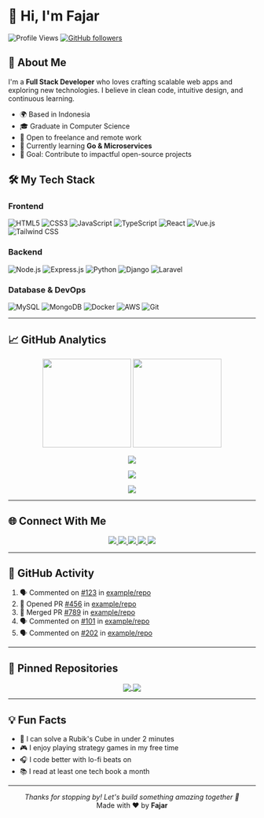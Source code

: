 # 👋 Hi, I'm Fajar

![Profile Views](https://komarev.com/ghpvc/?username=fajardev&style=for-the-badge)
[![GitHub followers](https://img.shields.io/github/followers/fajardev?label=Follow&style=social)](https://github.com/fajardev)

## 🌟 About Me

I'm a **Full Stack Developer** who loves crafting scalable web apps and exploring new technologies. I believe in clean code, intuitive design, and continuous learning.

- 🌍 Based in Indonesia
- 🎓 Graduate in Computer Science
- 💼 Open to freelance and remote work
- 🧠 Currently learning **Go & Microservices**
- 🎯 Goal: Contribute to impactful open-source projects

## 🛠️ My Tech Stack

### Frontend
![HTML5](https://img.shields.io/badge/-HTML5-E34F26?style=for-the-badge&logo=html5&logoColor=white)
![CSS3](https://img.shields.io/badge/-CSS3-1572B6?style=for-the-badge&logo=css3)
![JavaScript](https://img.shields.io/badge/-JavaScript-F7DF1E?style=for-the-badge&logo=javascript&logoColor=black)
![TypeScript](https://img.shields.io/badge/-TypeScript-007ACC?style=for-the-badge&logo=typescript&logoColor=white)
![React](https://img.shields.io/badge/-React-61DAFB?style=for-the-badge&logo=react&logoColor=black)
![Vue.js](https://img.shields.io/badge/-Vue.js-4FC08D?style=for-the-badge&logo=vue.js&logoColor=white)
![Tailwind CSS](https://img.shields.io/badge/-Tailwind%20CSS-38B2AC?style=for-the-badge&logo=tailwind-css&logoColor=white)

### Backend
![Node.js](https://img.shields.io/badge/-Node.js-339933?style=for-the-badge&logo=Node.js&logoColor=white)
![Express.js](https://img.shields.io/badge/-Express.js-000000?style=for-the-badge&logo=express&logoColor=white)
![Python](https://img.shields.io/badge/-Python-3776AB?style=for-the-badge&logo=python&logoColor=white)
![Django](https://img.shields.io/badge/-Django-092E20?style=for-the-badge&logo=django&logoColor=white)
![Laravel](https://img.shields.io/badge/-Laravel-FF2D20?style=for-the-badge&logo=laravel&logoColor=white)

### Database & DevOps
![MySQL](https://img.shields.io/badge/-MySQL-4479A1?style=for-the-badge&logo=mysql&logoColor=white)
![MongoDB](https://img.shields.io/badge/-MongoDB-47A248?style=for-the-badge&logo=mongodb&logoColor=white)
![Docker](https://img.shields.io/badge/-Docker-2496ED?style=for-the-badge&logo=docker&logoColor=white)
![AWS](https://img.shields.io/badge/-AWS-FF9900?style=for-the-badge&logo=amazon-aws&logoColor=white)
![Git](https://img.shields.io/badge/-Git-F05032?style=for-the-badge&logo=git&logoColor=white)

---

## 📈 GitHub Analytics

<p align="center">
  <img height="180em" src="https://github-readme-stats.vercel.app/api?username=fajardev&show_icons=true&theme=radical&include_all_commits=true&count_private=true" />
  <img height="180em" src="https://github-readme-stats.vercel.app/api/top-langs/?username=fajardev&layout=compact&langs_count=8&theme=radical" />
</p>

<p align="center">
  <img src="https://github-readme-streak-stats.herokuapp.com/?user=fajardev&theme=radical" />
</p>

<p align="center">
  <img src="https://github-profile-trophy.vercel.app/?username=fajardev&theme=radical&margin-w=15&no-bg=true&no-frame=true" />
</p>

<p align="center">
  <img src="https://activity-graph.herokuapp.com/graph?username=fajardev&theme=radical&hide_border=true" />
</p>

---

## 🌐 Connect With Me

<p align="center">
  <a href="https://fajardev.vercel.app">
    <img src="https://img.shields.io/badge/Website-3b5998?style=for-the-badge&logo=vercel&logoColor=white" />
  </a>
  <a href="https://linkedin.com/in/fajardev">
    <img src="https://img.shields.io/badge/LinkedIn-0077B5?style=for-the-badge&logo=linkedin&logoColor=white" />
  </a>
  <a href="https://twitter.com/fajardev">
    <img src="https://img.shields.io/badge/Twitter-1DA1F2?style=for-the-badge&logo=twitter&logoColor=white" />
  </a>
  <a href="https://instagram.com/fajardev">
    <img src="https://img.shields.io/badge/Instagram-E4405F?style=for-the-badge&logo=instagram&logoColor=white" />
  </a>
  <a href="https://medium.com/@fajardev">
    <img src="https://img.shields.io/badge/Medium-12100E?style=for-the-badge&logo=medium&logoColor=white" />
  </a>
</p>

---

## 💬 GitHub Activity

<!--START_SECTION:activity-->
1. 🗣 Commented on [#123](https://github.com/example/repo/issues/123) in [example/repo](https://github.com/example/repo)
2. 💪 Opened PR [#456](https://github.com/example/repo/pull/456) in [example/repo](https://github.com/example/repo)
3. 🎉 Merged PR [#789](https://github.com/example/repo/pull/789) in [example/repo](https://github.com/example/repo)
4. 🗣 Commented on [#101](https://github.com/example/repo/issues/101) in [example/repo](https://github.com/example/repo)
5. 🗣 Commented on [#202](https://github.com/example/repo/issues/202) in [example/repo](https://github.com/example/repo)
<!--END_SECTION:activity-->

---

## 📌 Pinned Repositories

<p align="center">
  <a href="https://github.com/fajardev/ecommerce-platform">
    <img align="center" src="https://github-readme-stats.vercel.app/api/pin/?username=fajardev&repo=ecommerce-platform&theme=radical" />
  </a>
  <a href="https://github.com/fajardev/weather-app">
    <img align="center" src="https://github-readme-stats.vercel.app/api/pin/?username=fajardev&repo=weather-app&theme=radical" />
  </a>
</p>

---

## 💡 Fun Facts

- 🧩 I can solve a Rubik's Cube in under 2 minutes
- 🎮 I enjoy playing strategy games in my free time
- 🎧 I code better with lo-fi beats on
- 📚 I read at least one tech book a month

---

<div align="center">
  <i>Thanks for stopping by! Let's build something amazing together 🚀</i><br>
  Made with ❤️ by <strong>Fajar</strong>
</div>
